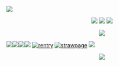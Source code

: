 </p>
<p align="left">
<img src="https://i.postimg.cc/SxhHMPv6/ezgif-5-7457bd243f.gif"> 

</p>
<p align="center">
<img src="https://i.postimg.cc/4y3DgjhT/Untitled759-20250325000319.png"> 
<img src="https://i.postimg.cc/cJv2zwKh/image.png">
<img src="https://i.postimg.cc/cJv2zwKh/image.png">      

<p align="center">
<img src="https://i.postimg.cc/Z5CMkh2x/Untitled762-20250325005647.png">

<img src="https://i.postimg.cc/vHYgB2Hj/image.png"><img src="https://i.postimg.cc/vHYgB2Hj/image.png"><img src="https://i.postimg.cc/vHYgB2Hj/image.png"><img src="https://i.postimg.cc/vHYgB2Hj/image.png"> [![rentry](https://i.postimg.cc/W1Kd9xyC/Untitled-Artwork-1.png)]() [![strawpage](https://i.postimg.cc/KYMRCJSz/Untitled-Artwork-2.png)](https://elegiacal.straw.page) [![](https://i.postimg.cc/sXCvz7sJ/Untitled-Artwork-3.png)]()

<p align="center">
<img src="https://i.postimg.cc/rFyHJ49b/Untitled762-20250325005643.png">
